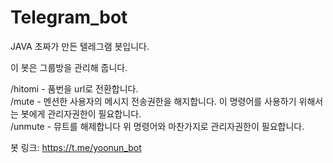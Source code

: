 # Telegram_bot

JAVA 초짜가 만든 텔레그램 봇입니다.

이 봇은 그룹방을 관리해 줍니다.

/hitomi - 품번을 url로 전환합니다.<br>
/mute - 멘션한 사용자의 메시지 전송권한을 해지합니다. 이 명령어를 사용하기 위해서는 봇에게 관리자권한이 필요합니다. <br>
/unmute - 뮤트를 해제합니다 위 명령어와 마찬가지로 관리자권한이 필요합니다. <br>


봇 링크: https://t.me/yoonun_bot

